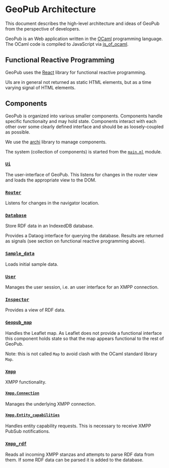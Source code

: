 # GeoPub Architecture

This document describes the high-level architecture and ideas of GeoPub from the perspective of developers.

GeoPub is an Web application written in the [OCaml](https://ocaml.org/) programming language. The OCaml code is compiled to JavaScript via [js_of_ocaml](https://github.com/ocsigen/js_of_ocaml/).

## Functional Reactive Programming

GeoPub uses the [React](https://erratique.ch/software/react) library for functional reactive programming.

UIs are in general not returned as static HTML elements, but as a time varying signal of HTML elements.

## Components

GeoPub is organized into various smaller components. Components handle specific functionaity and may hold state. Components interact with each other over some clearly defined interface and should be as loosely-coupled as possible.

We use the [archi](https://github.com/anmonteiro/archi) library to manage components.

The system (collection of components) is started from the [`main.ml`](../src/geopub/main.ml) module.

### [`Ui`](../src/geopub/ui.ml)

The user-interface of GeoPub. This listens for changes in the router view and loads the appropriate view to the DOM.

### [`Router`](../src/geopub/router.ml)

Listens for changes in the navigator location.

### [`Database`](../src/geopub/database/database.mli)

Store RDF data in an IndexedDB database.

Provides a Dataog interface for querying the database. Results are returned as signals (see section on functional reactive programming above).

### [`Sample_data`](../src/geopub/sample_data.ml)

Loads initial sample data.

### [`User`](../src/geopub/user.ml)

Manages the user session, i.e. an user interface for an XMPP connection.

### [`Inspector`](../src/geopub/inspector.ml)

Provides a view of RDF data.

### [`Geopub_map`](../src/geopub/geopub_map.ml)

Handles the Leaflet map. As Leaflet does not provide a functional interface this component holds state so that the map appears functional to the rest of GeoPub.

Note: this is not called `Map` to avoid clash with the OCaml standard library `Map`.

### [`Xmpp`](../src/geopub/xmpp/xmpp.mli)

XMPP functionality.

#### [`Xmpp.Connection`](../src/geopub/xmpp/connection.ml)

Manages the underlying XMPP connection.

#### [`Xmpp.Entity_capabilities`](../src/geopub/xmpp/entity_capabilities.ml)

Handles entity capability requests. This is necessary to receive XMPP PubSub notifications.

### [`Xmpp_rdf`](../src/geopub/xmpp_rdf.ml)

Reads all incoming XMPP stanzas and attempts to parse RDF data from them. If some RDF data can be parsed it is added to the database.



